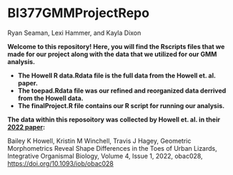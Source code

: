 # BI377GMMProjectRepo

Ryan Seaman, Lexi Hammer, and Kayla Dixon

**Welcome to this repository! Here, you will find the Rscripts files that we made for our project along with the data that we utilized for our GMM analysis.**

- **The Howell R data.Rdata file is the full data from the Howell et. al. paper.**
- **The toepad.Rdata file was our refined and reorganized data derrived from the Howell data.**
- **The finalProject.R file contains our R script for running our analysis.**

**The data within this reposoitory was collected by Howell et. al. in their [2022 paper](https://academic.oup.com/iob/article/4/1/obac028/6638989):**

Bailey K Howell, Kristin M Winchell, Travis J Hagey, Geometric Morphometrics Reveal Shape Differences in the Toes of Urban Lizards, Integrative Organismal Biology, Volume 4, Issue 1, 2022, obac028, https://doi.org/10.1093/iob/obac028




